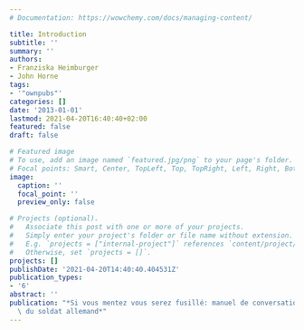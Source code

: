 ```yaml
---
# Documentation: https://wowchemy.com/docs/managing-content/

title: Introduction
subtitle: ''
summary: ''
authors:
- Franziska Heimburger
- John Horne
tags:
- '"ownpubs"'
categories: []
date: '2013-01-01'
lastmod: 2021-04-20T16:40:40+02:00
featured: false
draft: false

# Featured image
# To use, add an image named `featured.jpg/png` to your page's folder.
# Focal points: Smart, Center, TopLeft, Top, TopRight, Left, Right, BottomLeft, Bottom, BottomRight.
image:
  caption: ''
  focal_point: ''
  preview_only: false

# Projects (optional).
#   Associate this post with one or more of your projects.
#   Simply enter your project's folder or file name without extension.
#   E.g. `projects = ["internal-project"]` references `content/project/deep-learning/index.md`.
#   Otherwise, set `projects = []`.
projects: []
publishDate: '2021-04-20T14:40:40.404531Z'
publication_types:
- '6'
abstract: ''
publication: "*Si vous mentez vous serez fusillé: manuel de conversation à l'usage\
  \ du soldat allemand*"
---
```

